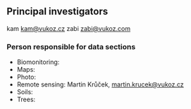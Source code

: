 ## Principal investigators  

kam kam@vukoz.cz
zabi zabi@vukoz.com


### Person responsible for data sections  

- Biomonitoring:
- Maps:
- Photo:
- Remote sensing: Martin Krůček, martin.krucek@vukoz.cz
- Soils: 
- Trees: